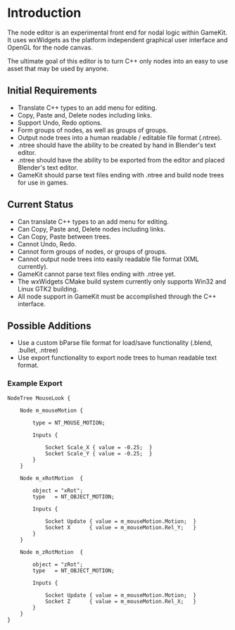 # Introduction #
The node editor is an experimental front end for nodal logic within GameKit. It uses wxWidgets as the platform independent graphical user interface and OpenGL for the node canvas.

The ultimate goal of this editor is to turn C++ only nodes into an easy to use asset that may be used by anyone.


## Initial Requirements ##
  * Translate C++ types to an add menu for editing.
  * Copy, Paste and, Delete nodes including links.
  * Support Undo, Redo options.
  * Form groups of nodes, as well as groups of groups.
  * Output node trees into a human readable / editable file format (.ntree).
  * .ntree should have the ability to be created by hand in Blender's text editor.
  * .ntree should have the ability to be exported from the editor and placed Blender's text editor.
  * GameKit should parse text files ending with .ntree and build node trees for use in games.


## Current Status ##
  * Can translate C++ types to an add menu for editing.
  * Can Copy, Paste and, Delete nodes including links.
  * Can Copy, Paste between trees.
  * Cannot Undo, Redo.
  * Cannot form groups of nodes, or groups of groups.
  * Cannot output node trees into easily readable file format (XML currently).
  * GameKit cannot parse text files ending with .ntree yet.
  * The wxWidgets CMake build system currently only supports Win32 and Linux GTK2 building.
  * All node support in GameKit must be accomplished through the C++ interface.


## Possible Additions ##
  * Use a custom bParse file format for load/save functionality (.blend, .bullet, .ntree)
  * Use export functionality to export node trees to human readable text format.


### Example Export ###
```
NodeTree MouseLook {

	Node m_mouseMotion {

		type = NT_MOUSE_MOTION;

		Inputs {

			Socket Scale_X { value = -0.25;  }
			Socket Scale_Y { value = -0.25;  }
		}
	}

	Node m_xRotMotion  {

		object = "xRot";
		type   = NT_OBJECT_MOTION;

		Inputs {

			Socket Update { value = m_mouseMotion.Motion;  }
			Socket X      { value = m_mouseMotion.Rel_Y;   }
		}
	}

	Node m_zRotMotion  {

		object = "zRot";
		type   = NT_OBJECT_MOTION;

		Inputs {

			Socket Update { value = m_mouseMotion.Motion;  }
			Socket Z      { value = m_mouseMotion.Rel_X;   }
		}
	}
}
```